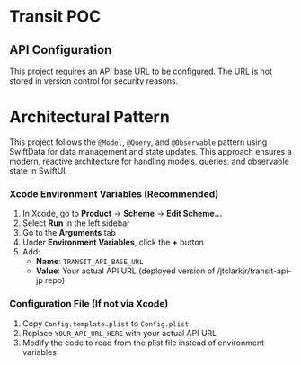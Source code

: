 # Transit POC

## API Configuration

This project requires an API base URL to be configured. The URL is not stored in version control for security reasons.

# Architectural Pattern

This project follows the `@Model`, `@Query`, and `@Observable` pattern using SwiftData for data management and state updates. This approach ensures a modern, reactive architecture for handling models, queries, and observable state in SwiftUI.

### Xcode Environment Variables (Recommended)

1. In Xcode, go to **Product** → **Scheme** → **Edit Scheme...**
2. Select **Run** in the left sidebar
3. Go to the **Arguments** tab
4. Under **Environment Variables**, click the **+** button
5. Add:
   - **Name**: `TRANSIT_API_BASE_URL`
   - **Value**: Your actual API URL (deployed version of /jtclarkjr/transit-api-jp repo)

### Configuration File (If not via Xcode)

1. Copy `Config.template.plist` to `Config.plist`
2. Replace `YOUR_API_URL_HERE` with your actual API URL
3. Modify the code to read from the plist file instead of environment variables
